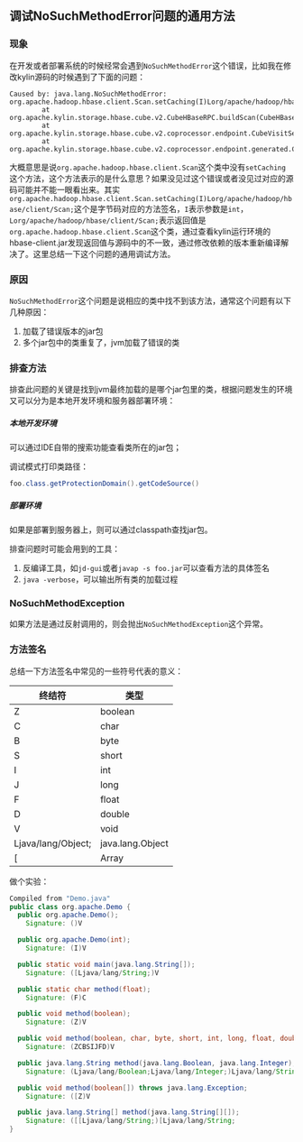 ## 调试NoSuchMethodError问题的通用方法

### 现象

在开发或者部署系统的时候经常会遇到`NoSuchMethodError`这个错误，比如我在修改kylin源码的时候遇到了下面的问题：

```log
Caused by: java.lang.NoSuchMethodError: org.apache.hadoop.hbase.client.Scan.setCaching(I)Lorg/apache/hadoop/hbase/client/Scan;
        at org.apache.kylin.storage.hbase.cube.v2.CubeHBaseRPC.buildScan(CubeHBaseRPC.java:89)
        at org.apache.kylin.storage.hbase.cube.v2.coprocessor.endpoint.CubeVisitService.visitCube(CubeVisitService.java:280)
        at org.apache.kylin.storage.hbase.cube.v2.coprocessor.endpoint.generated.CubeVisitProtos$CubeVisitService.callMethod(CubeVisitProtos.java:5555)
```
大概意思是说`org.apache.hadoop.hbase.client.Scan`这个类中没有`setCaching`这个方法，这个方法表示的是什么意思？如果没见过这个错误或者没见过对应的源码可能并不能一眼看出来。其实`org.apache.hadoop.hbase.client.Scan.setCaching(I)Lorg/apache/hadoop/hbase/client/Scan;`这个是字节码对应的方法签名，`I`表示参数是`int`，`Lorg/apache/hadoop/hbase/client/Scan;`表示返回值是`org.apache.hadoop.hbase.client.Scan`这个类，通过查看kylin运行环境的hbase-client.jar发现返回值与源码中的不一致，通过修改依赖的版本重新编译解决了。这里总结一下这个问题的通用调试方法。

### 原因

`NoSuchMethodError`这个问题是说相应的类中找不到该方法，通常这个问题有以下几种原因：

1. 加载了错误版本的jar包
2. 多个jar包中的类重复了，jvm加载了错误的类

### 排查方法

排查此问题的关键是找到jvm最终加载的是哪个jar包里的类，根据问题发生的环境又可以分为是本地开发环境和服务器部署环境：

##### 本地开发环境

可以通过IDE自带的搜索功能查看类所在的jar包；

调试模式打印类路径：

```java
foo.class.getProtectionDomain().getCodeSource()
```
##### 部署环境

如果是部署到服务器上，则可以通过classpath查找jar包。

排查问题时可能会用到的工具：

1. 反编译工具，如`jd-gui`或者`javap -s foo.jar`可以查看方法的具体签名
2. `java -verbose`，可以输出所有类的加载过程

### NoSuchMethodException

如果方法是通过反射调用的，则会抛出`NoSuchMethodException`这个异常。

### 方法签名

总结一下方法签名中常见的一些符号代表的意义：

| 终结符             | 类型             |
| ------------------ | ---------------- |
| Z                  | boolean          |
| C                  | char             |
| B                  | byte             |
| S                  | short            |
| I                  | int              |
| J                  | long             |
| F                  | float            |
| D                  | double           |
| V                  | void             |
| Ljava/lang/Object; | java.lang.Object |
| [                  | Array            |

做个实验： 

```java
Compiled from "Demo.java"
public class org.apache.Demo {
  public org.apache.Demo();
    Signature: ()V

  public org.apache.Demo(int);
    Signature: (I)V

  public static void main(java.lang.String[]);
    Signature: ([Ljava/lang/String;)V

  public static char method(float);
    Signature: (F)C

  public void method(boolean);
    Signature: (Z)V

  public void method(boolean, char, byte, short, int, long, float, double);
    Signature: (ZCBSIJFD)V

  public java.lang.String method(java.lang.Boolean, java.lang.Integer);
    Signature: (Ljava/lang/Boolean;Ljava/lang/Integer;)Ljava/lang/String;

  public void method(boolean[]) throws java.lang.Exception;
    Signature: ([Z)V

  public java.lang.String[] method(java.lang.String[][]);
    Signature: ([[Ljava/lang/String;)[Ljava/lang/String;
}
```

### 
